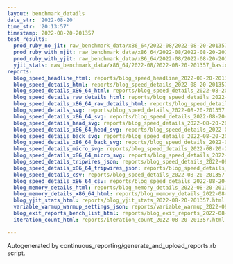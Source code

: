 ```yaml
---
layout: benchmark_details
date_str: '2022-08-20'
time_str: '20:13:57'
timestamp: 2022-08-20-201357
test_results:
  prod_ruby_no_jit: raw_benchmark_data/x86_64/2022-08/2022-08-20-201357_basic_benchmark_prod_ruby_no_jit.json
  prod_ruby_with_mjit: raw_benchmark_data/x86_64/2022-08/2022-08-20-201357_basic_benchmark_prod_ruby_with_mjit.json
  prod_ruby_with_yjit: raw_benchmark_data/x86_64/2022-08/2022-08-20-201357_basic_benchmark_prod_ruby_with_yjit.json
  yjit_stats: raw_benchmark_data/x86_64/2022-08/2022-08-20-201357_basic_benchmark_yjit_stats.json
reports:
  blog_speed_headline_html: reports/blog_speed_headline_2022-08-20-201357.html
  blog_speed_details_html: reports/blog_speed_details_2022-08-20-201357.html
  blog_speed_details_x86_64_html: reports/blog_speed_details_2022-08-20-201357.x86_64.html
  blog_speed_details_raw_details_html: reports/blog_speed_details_2022-08-20-201357.raw_details.html
  blog_speed_details_x86_64_raw_details_html: reports/blog_speed_details_2022-08-20-201357.x86_64.raw_details.html
  blog_speed_details_svg: reports/blog_speed_details_2022-08-20-201357.svg
  blog_speed_details_x86_64_svg: reports/blog_speed_details_2022-08-20-201357.x86_64.svg
  blog_speed_details_head_svg: reports/blog_speed_details_2022-08-20-201357.head.svg
  blog_speed_details_x86_64_head_svg: reports/blog_speed_details_2022-08-20-201357.x86_64.head.svg
  blog_speed_details_back_svg: reports/blog_speed_details_2022-08-20-201357.back.svg
  blog_speed_details_x86_64_back_svg: reports/blog_speed_details_2022-08-20-201357.x86_64.back.svg
  blog_speed_details_micro_svg: reports/blog_speed_details_2022-08-20-201357.micro.svg
  blog_speed_details_x86_64_micro_svg: reports/blog_speed_details_2022-08-20-201357.x86_64.micro.svg
  blog_speed_details_tripwires_json: reports/blog_speed_details_2022-08-20-201357.tripwires.json
  blog_speed_details_x86_64_tripwires_json: reports/blog_speed_details_2022-08-20-201357.x86_64.tripwires.json
  blog_speed_details_csv: reports/blog_speed_details_2022-08-20-201357.csv
  blog_speed_details_x86_64_csv: reports/blog_speed_details_2022-08-20-201357.x86_64.csv
  blog_memory_details_html: reports/blog_memory_details_2022-08-20-201357.html
  blog_memory_details_x86_64_html: reports/blog_memory_details_2022-08-20-201357.x86_64.html
  blog_yjit_stats_html: reports/blog_yjit_stats_2022-08-20-201357.html
  variable_warmup_warmup_settings_json: reports/variable_warmup_2022-08-20-201357.warmup_settings.json
  blog_exit_reports_bench_list_html: reports/blog_exit_reports_2022-08-20-201357.bench_list.html
  iteration_count_html: reports/iteration_count_2022-08-20-201357.html

---
```

Autogenerated by continuous_reporting/generate_and_upload_reports.rb script.
